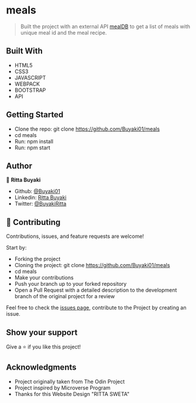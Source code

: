 # meals

> Built the project with an external API [mealDB](https://www.themealdb.com/api.php) to get a list of meals with unique meal id and the meal recipe. 
 
## Built With

- HTML5
- CSS3
- JAVASCRIPT
- WEBPACK
- BOOTSTRAP
- API

## Getting Started
- Clone the repo: git clone https://github.com/Buyaki01/meals
- cd meals
- Run: npm install
- Run: npm start

## Author
👤 **Ritta Buyaki**
- Github: [@Buyaki01](https://github.com/Buyaki01)
- Linkedin: [Ritta Buyaki](https://www.linkedin.com/in/ritta-sweta/)
- Twitter: [ @BuyakiRitta](https://twitter.com/BuyakiRitta)

## 🤝 Contributing

Contributions, issues, and feature requests are welcome!

Start by:

- Forking the project
- Cloning the project: git clone https://github.com/Buyaki01/meals
- cd meals
- Make your contributions
- Push your branch up to your forked repository
- Open a Pull Request with a detailed description to the development branch of the original project for a review

Feel free to check the [issues page](https://github.com/Buyaki01/meals/issues), contribute to the Project by creating an issue.

## Show your support

Give a ⭐️ if you like this project!

## Acknowledgments
- Project originally taken from The Odin Project
- Project inspired by Microverse Program
- Thanks for this Website Design "RITTA SWETA"
